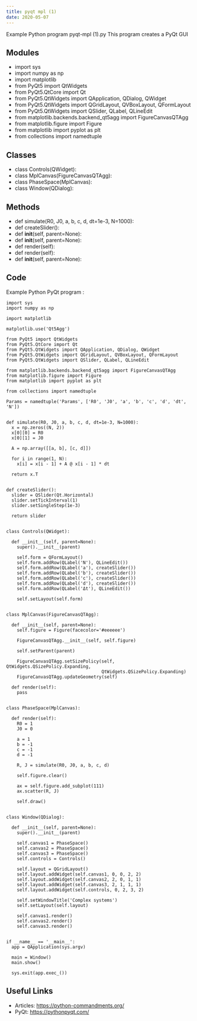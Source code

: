 ```yaml
---
title: pyqt mpl (1)
date: 2020-05-07
---
```

Example Python program pyqt-mpl (1).py
This program creates a PyQt GUI

## Modules

* import sys
* import numpy as np
* import matplotlib
* from PyQt5 import QtWidgets
* from PyQt5.QtCore import Qt
* from PyQt5.QtWidgets import QApplication, QDialog, QWidget
* from PyQt5.QtWidgets import QGridLayout, QVBoxLayout, QFormLayout
* from PyQt5.QtWidgets import QSlider, QLabel, QLineEdit
* from matplotlib.backends.backend_qt5agg import FigureCanvasQTAgg
* from matplotlib.figure import Figure
* from matplotlib import pyplot as plt
* from collections import namedtuple

## Classes

* class Controls(QWidget):
* class MplCanvas(FigureCanvasQTAgg):
* class PhaseSpace(MplCanvas):
* class Window(QDialog):

## Methods

* def simulate(R0, J0, a, b, c, d, dt=1e-3, N=1000):
* def createSlider():
*   def __init__(self, parent=None):
*   def __init__(self, parent=None):
*   def render(self):
*   def render(self):
*   def __init__(self, parent=None):

## Code

Example Python PyQt program :

    import sys
    import numpy as np
    
    import matplotlib
    
    matplotlib.use('Qt5Agg')
    
    from PyQt5 import QtWidgets
    from PyQt5.QtCore import Qt
    from PyQt5.QtWidgets import QApplication, QDialog, QWidget
    from PyQt5.QtWidgets import QGridLayout, QVBoxLayout, QFormLayout
    from PyQt5.QtWidgets import QSlider, QLabel, QLineEdit
    
    from matplotlib.backends.backend_qt5agg import FigureCanvasQTAgg
    from matplotlib.figure import Figure
    from matplotlib import pyplot as plt
    
    from collections import namedtuple
    
    Params = namedtuple('Params', ['R0', 'J0', 'a', 'b', 'c', 'd', 'dt', 'N'])
    
    
    def simulate(R0, J0, a, b, c, d, dt=1e-3, N=1000):
      x = np.zeros((N, 2))
      x[0][0] = R0
      x[0][1] = J0
    
      A = np.array([[a, b], [c, d]])
    
      for i in range(1, N):
        x[i] = x[i - 1] + A @ x[i - 1] * dt
    
      return x.T
    
    
    def createSlider():
      slider = QSlider(Qt.Horizontal)
      slider.setTickInterval(1)
      slider.setSingleStep(1e-3)
    
      return slider
    
    
    class Controls(QWidget):
    
      def __init__(self, parent=None):
        super().__init__(parent)
    
        self.form = QFormLayout()
        self.form.addRow(QLabel('N'), QLineEdit())
        self.form.addRow(QLabel('a'), createSlider())
        self.form.addRow(QLabel('b'), createSlider())
        self.form.addRow(QLabel('c'), createSlider())
        self.form.addRow(QLabel('d'), createSlider())
        self.form.addRow(QLabel('Δt'), QLineEdit())
    
        self.setLayout(self.form)
    
    
    class MplCanvas(FigureCanvasQTAgg):
    
      def __init__(self, parent=None):
        self.figure = Figure(facecolor='#eeeeee')
    
        FigureCanvasQTAgg.__init__(self, self.figure)
    
        self.setParent(parent)
    
        FigureCanvasQTAgg.setSizePolicy(self, QtWidgets.QSizePolicy.Expanding,
                                        QtWidgets.QSizePolicy.Expanding)
        FigureCanvasQTAgg.updateGeometry(self)
    
      def render(self):
        pass
    
    
    class PhaseSpace(MplCanvas):
    
      def render(self):
        R0 = 1
        J0 = 0
    
        a = 1
        b = -1
        c = -1
        d = -1
    
        R, J = simulate(R0, J0, a, b, c, d)
    
        self.figure.clear()
    
        ax = self.figure.add_subplot(111)
        ax.scatter(R, J)
    
        self.draw()
    
    
    class Window(QDialog):
    
      def __init__(self, parent=None):
        super().__init__(parent)
    
        self.canvas1 = PhaseSpace()
        self.canvas2 = PhaseSpace()
        self.canvas3 = PhaseSpace()
        self.controls = Controls()
    
        self.layout = QGridLayout()
        self.layout.addWidget(self.canvas1, 0, 0, 2, 2)
        self.layout.addWidget(self.canvas2, 2, 0, 1, 1)
        self.layout.addWidget(self.canvas3, 2, 1, 1, 1)
        self.layout.addWidget(self.controls, 0, 2, 3, 2)
    
        self.setWindowTitle('Complex systems')
        self.setLayout(self.layout)
    
        self.canvas1.render()
        self.canvas2.render()
        self.canvas3.render()
    
    
    if __name__ == '__main__':
      app = QApplication(sys.argv)
    
      main = Window()
      main.show()
    
      sys.exit(app.exec_())
    

## Useful Links

- Articles: https://python-commandments.org/
- PyQt: https://pythonpyqt.com/

